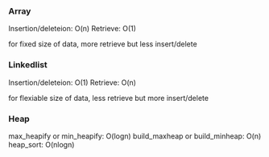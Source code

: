 ### Array
Insertion/deleteion: O(n)
Retrieve: O(1)

for fixed size of data, more retrieve but less insert/delete

### Linkedlist
Insertion/deleteion: O(1)
Retrieve: O(n)

for flexiable size of data, less retrieve but more insert/delete

### Heap
max_heapify or min_heapify: O(logn)
build_maxheap or build_minheap: O(n)
heap_sort: O(nlogn)